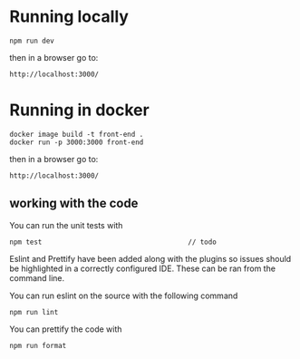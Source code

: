 # Running locally

```
npm run dev
```

then in a browser go to:

```
http://localhost:3000/
```

# Running in docker

```
docker image build -t front-end .
docker run -p 3000:3000 front-end
```

then in a browser go to:

```
http://localhost:3000/
```

## working with the code

You can run the unit tests with

```
npm test                                    // todo
```

Eslint and Prettify have been added along with the plugins so issues should be highlighted in a correctly configured IDE. These can be ran from the command line.

You can run eslint on the source with the following command

```
npm run lint
```

You can prettify the code with

```
npm run format
```